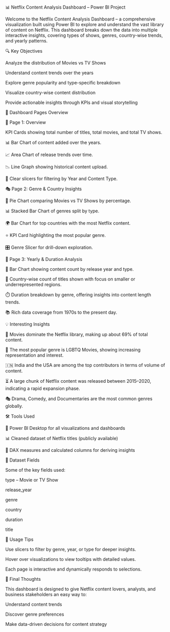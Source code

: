 📊 Netflix Content Analysis Dashboard – Power BI Project

Welcome to the Netflix Content Analysis Dashboard – a comprehensive visualization built using Power BI 
to explore and understand the vast library of content on Netflix. This dashboard breaks down the data into
multiple interactive insights, covering types of shows, genres, country-wise trends, and yearly patterns.


🔍 Key Objectives

Analyze the distribution of Movies vs TV Shows

Understand content trends over the years

Explore genre popularity and type-specific breakdown

Visualize country-wise content distribution

Provide actionable insights through KPIs and visual storytelling


📄 Dashboard Pages Overview

📌 Page 1: Overview

KPI Cards showing total number of titles, total movies, and total TV shows.

📊 Bar Chart of content added over the years.

📈 Area Chart of release trends over time.

📉 Line Graph showing historical content upload.

🧭 Clear slicers for filtering by Year and Content Type.


🎭 Page 2: Genre & Country Insights

🥧 Pie Chart comparing Movies vs TV Shows by percentage.

📊 Stacked Bar Chart of genres split by type.

🌍 Bar Chart for top countries with the most Netflix content.

⭐ KPI Card highlighting the most popular genre.

🎛️ Genre Slicer for drill-down exploration.


📅 Page 3: Yearly & Duration Analysis

📆 Bar Chart showing content count by release year and type.

📌 Country-wise count of titles shown with focus on smaller or underrepresented regions.

⏱️ Duration breakdown by genre, offering insights into content length trends.

📚 Rich data coverage from 1970s to the present day.


💡 Interesting Insights

🎥 Movies dominate the Netflix library, making up about 69% of total content.

🌟 The most popular genre is LGBTQ Movies, showing increasing representation and interest.

🇮🇳 India and the USA are among the top contributors in terms of volume of content.

⏳ A large chunk of Netflix content was released between 2015–2020, indicating a rapid expansion phase.

🎭 Drama, Comedy, and Documentaries are the most common genres globally.


🛠️ Tools Used

📌 Power BI Desktop for all visualizations and dashboards

📊 Cleaned dataset of Netflix titles (publicly available)

🧩 DAX measures and calculated columns for deriving insights


📁 Dataset Fields

Some of the key fields used:

type – Movie or TV Show

release_year

genre

country

duration

title


🔗 Usage Tips

Use slicers to filter by genre, year, or type for deeper insights.

Hover over visualizations to view tooltips with detailed values.

Each page is interactive and dynamically responds to selections.


📢 Final Thoughts

This dashboard is designed to give Netflix content lovers, analysts, and business stakeholders an easy way to:

Understand content trends

Discover genre preferences

Make data-driven decisions for content strategy
